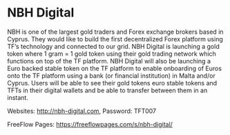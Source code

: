 # NBH Digital

NBH is one of the largest gold traders and Forex exchange brokers based in Cyprus.
They would like to build the first decentralized Forex platform using TF’s technology and connected to our grid. 
NBH Digital is launching a gold token where 1 gram = 1 gold token using their gold trading network which functions on top of the TF platform. 
NBH Digital will also be launching a Euro backed stable token on the TF platform to enable onboarding of  Euros onto the TF platform using a bank (or financial institution) in Malta and/or Cyprus. 
Users will be able to see their gold tokens euro stable tokens and TFTs in their digital wallets and be able to transfer between them in an instant. 

Websites: http://nbh-digital.com, Password: TFT007

FreeFlow Pages: https://freeflowpages.com/s/nbh-digital/